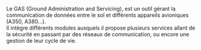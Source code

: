 Le GAS (Ground Administration and Servicing), est un outil gérant la communication de données entre le sol et différents appareils avioniques (A350, A380…).  
Il intègre différents modules auxquels il propose plusieurs services allant de la sécurité en passant par des réseaux de communication, ou encore une gestion de leur cycle de vie.
